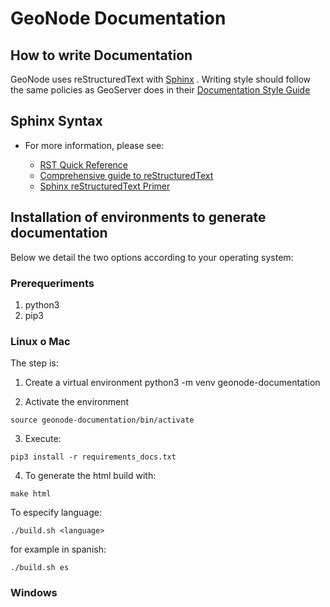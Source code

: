 # GeoNode Documentation

## How to write Documentation

GeoNode uses reStructuredText with [Sphinx](http://www.sphinx-doc.org) .
Writing style should follow the same policies as GeoServer does in their
[Documentation Style
Guide](http://docs.geoserver.org/latest/en/docguide/style.html)

## Sphinx Syntax

  - For more information, please see:
    
      - [RST Quick
        Reference](http://docutils.sourceforge.net/docs/user/rst/quickref.html#section-structure)
      - [Comprehensive guide to
        reStructuredText](http://docutils.sourceforge.net/docs/ref/rst/restructuredtext.html)
      - [Sphinx reStructuredText
        Primer](http://www.sphinx-doc.org/rest.html)


## Installation of environments to generate documentation

Below we detail the two options according to your operating system:

### Prerequeriments

1. python3 
2. pip3



### Linux o Mac

The step is: 

1. Create a virtual environment python3 -m venv geonode-documentation 

2. Activate the environment

```
source geonode-documentation/bin/activate
```

3. Execute: 

```
pip3 install -r requirements_docs.txt
```

4. To generate the html build with: 

```
make html
```

To especify language:

```
./build.sh <language> 
```

for example in spanish: 

```
./build.sh es
```



### Windows
